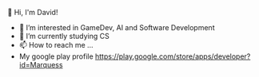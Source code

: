 👋 Hi, I'm David!
- 👀 I’m interested in GameDev, AI and Software Development
- 🌱 I’m currently studying CS
- 📫 How to reach me ...
- My google play profile https://play.google.com/store/apps/developer?id=Marquess

<!---
yeview/yeview is a ✨ special ✨ repository because its `README.md` (this file) appears on your GitHub profile.
You can click the Preview link to take a look at your changes.
--->
